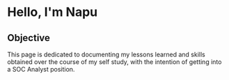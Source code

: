 # Hello, I'm Napu

## Objective
This page is dedicated to documenting my lessons learned and skills obtained over the course of my self study, with the intention of getting into a SOC Analyst position.

